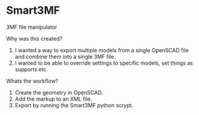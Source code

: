 # Smart3MF
3MF file manipulator

Why was this created?
1) I wanted a way to export multiple models from a single OpenSCAD file and combine them into a single 3MF file. 
2) I wanted to be able to override settings to specific models, set things as supports etc.

Whats the workflow?
1) Create the geometry in OpenSCAD.
2) Add the markup to an XML file.
3) Export by running the Smart3MF python scrypt.
